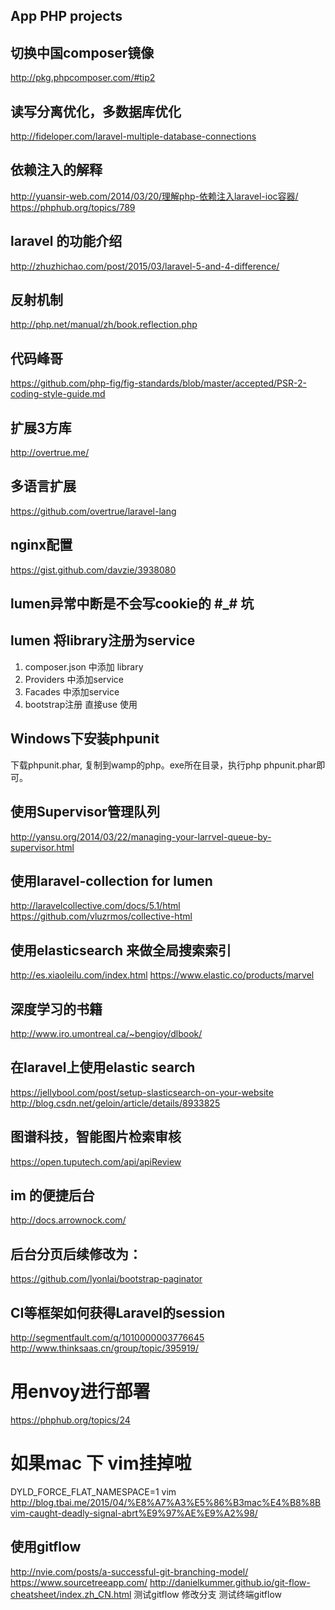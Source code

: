 ## App PHP projects 

## 切换中国composer镜像
http://pkg.phpcomposer.com/#tip2

## 读写分离优化，多数据库优化
http://fideloper.com/laravel-multiple-database-connections

## 依赖注入的解释
http://yuansir-web.com/2014/03/20/理解php-依赖注入laravel-ioc容器/
https://phphub.org/topics/789

## laravel 的功能介绍
http://zhuzhichao.com/post/2015/03/laravel-5-and-4-difference/

## 反射机制
http://php.net/manual/zh/book.reflection.php

## 代码峰哥
https://github.com/php-fig/fig-standards/blob/master/accepted/PSR-2-coding-style-guide.md

## 扩展3方库
http://overtrue.me/

## 多语言扩展
https://github.com/overtrue/laravel-lang

## nginx配置
https://gist.github.com/davzie/3938080

## lumen异常中断是不会写cookie的 #_# 坑

## lumen 将library注册为service
1. composer.json 中添加 library
2. Providers 中添加service
3. Facades 中添加service
4. bootstrap注册 直接use 使用


## Windows下安装phpunit

下载phpunit.phar, 复制到wamp的php。exe所在目录，执行php phpunit.phar即可。


## 使用Supervisor管理队列
http://yansu.org/2014/03/22/managing-your-larrvel-queue-by-supervisor.html

## 使用laravel-collection for lumen
http://laravelcollective.com/docs/5.1/html
https://github.com/vluzrmos/collective-html

## 使用elasticsearch 来做全局搜索索引
http://es.xiaoleilu.com/index.html
https://www.elastic.co/products/marvel

## 深度学习的书籍
http://www.iro.umontreal.ca/~bengioy/dlbook/


## 在laravel上使用elastic search
https://jellybool.com/post/setup-slasticsearch-on-your-website
http://blog.csdn.net/geloin/article/details/8933825

## 图谱科技，智能图片检索审核
https://open.tuputech.com/api/apiReview

## im 的便捷后台
http://docs.arrownock.com/

## 后台分页后续修改为：
https://github.com/lyonlai/bootstrap-paginator

## CI等框架如何获得Laravel的session
http://segmentfault.com/q/1010000003776645
http://www.thinksaas.cn/group/topic/395919/

# 用envoy进行部署
https://phphub.org/topics/24

# 如果mac 下 vim挂掉啦
DYLD_FORCE_FLAT_NAMESPACE=1 vim
http://blog.tbai.me/2015/04/%E8%A7%A3%E5%86%B3mac%E4%B8%8Bvim-caught-deadly-signal-abrt%E9%97%AE%E9%A2%98/

## 使用gitflow
http://nvie.com/posts/a-successful-git-branching-model/
https://www.sourcetreeapp.com/
http://danielkummer.github.io/git-flow-cheatsheet/index.zh_CN.html
测试gitflow 修改分支
测试终端gitflow
